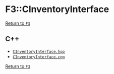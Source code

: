 # F3::CInventoryInterface

[Return to `F3`](/docs/F3.md)

## C++

- [`CInventoryInterface.hpp`](/c++/include/CInventoryInterface.hpp)
- [`CInventoryInterface.cpp`](/c++/source/CInventoryInterface.cpp)

[Return to `F3`](/docs/F3.md)